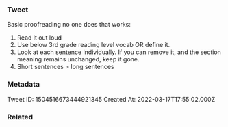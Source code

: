### Tweet
Basic proofreading no one does that works:
1) Read it out loud
2) Use below 3rd grade reading level vocab OR define it.
3) Look at each sentence individually. If you can remove it, and the section meaning remains unchanged, keep it gone.
4) Short sentences &gt; long sentences

### Metadata
Tweet ID: 1504516673444921345
Created At: 2022-03-17T17:55:02.000Z

### Related

